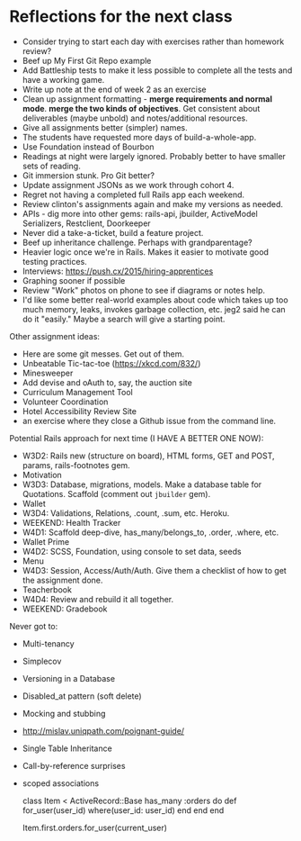 # Reflections for the next class

* Consider trying to start each day with exercises rather than homework review?
* Beef up My First Git Repo example
* Add Battleship tests to make it less possible to complete all the tests and have a working game.
* Write up note at the end of week 2 as an exercise
* Clean up assignment formatting - **merge requirements and normal mode**.  **merge the two kinds of objectives**.  Get consistent about deliverables (maybe unbold) and notes/additional resources.
* Give all assignments better (simpler) names.
* The students have requested more days of build-a-whole-app.
* Use Foundation instead of Bourbon
* Readings at night were largely ignored.  Probably better to have smaller sets of reading.
* Git immersion stunk.  Pro Git better?
* Update assignment JSONs as we work through cohort 4.
* Regret not having a completed full Rails app each weekend.
* Review clinton's assignments again and make my versions as needed.
* APIs - dig more into other gems: rails-api, jbuilder, ActiveModel Serializers, Restclient, Doorkeeper
* Never did a take-a-ticket, build a feature project.
* Beef up inheritance challenge.  Perhaps with grandparentage?
* Heavier logic once we're in Rails.  Makes it easier to motivate good testing practices.
* Interviews: https://push.cx/2015/hiring-apprentices
* Graphing sooner if possible
* Review "Work" photos on phone to see if diagrams or notes help.
* I'd like some better real-world examples about code which takes up too much memory, leaks, invokes garbage collection, etc.  jeg2 said he can do it "easily."  Maybe a search will give a starting point.

Other assignment ideas:

* Here are some git messes.  Get out of them.
* Unbeatable Tic-tac-toe (https://xkcd.com/832/)
* Minesweeper
* Add devise and oAuth to, say, the auction site
* Curriculum Management Tool
* Volunteer Coordination
* Hotel Accessibility Review Site
* an exercise where they close a Github issue from the command line.

Potential Rails approach for next time (I HAVE A BETTER ONE NOW):

* W3D2: Rails new (structure on board), HTML forms, GET and POST, params, rails-footnotes gem.
* Motivation
* W3D3: Database, migrations, models. Make a database table for Quotations. Scaffold (comment out `jbuilder` gem).
* Wallet
* W3D4: Validations, Relations, .count, .sum, etc.  Heroku.  
* WEEKEND: Health Tracker
* W4D1: Scaffold deep-dive, has_many/belongs_to, .order, .where, etc.
* Wallet Prime
* W4D2: SCSS, Foundation, using console to set data, seeds
* Menu
* W4D3: Session, Access/Auth/Auth.  Give them a checklist of how to get the assignment done.
* Teacherbook
* W4D4: Review and rebuild it all together.
* WEEKEND: Gradebook


Never got to:

* Multi-tenancy
* Simplecov
* Versioning in a Database
* Disabled_at pattern (soft delete)
* Mocking and stubbing
* http://mislav.uniqpath.com/poignant-guide/
* Single Table Inheritance
* Call-by-reference surprises
* scoped associations

    class Item < ActiveRecord::Base
      has_many :orders do
        def for_user(user_id)
          where(user_id: user_id)
        end
      end
    end

    Item.first.orders.for_user(current_user)
